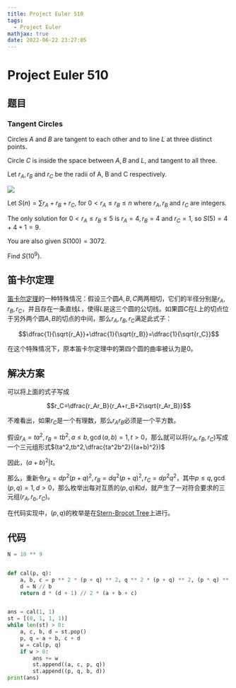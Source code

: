 ```yaml
---
title: Project Euler 510
tags:
  - Project Euler
mathjax: true
date: 2022-06-22 23:27:05
---
```


<escape><!-- more --></escape>

# Project Euler 510

## 题目

### Tangent Circles

Circles $A$ and $B$ are tangent to each other and to line $L$ at three distinct points.

Circle $C$ is inside the space between $A, B$ and $L$, and tangent to all three.

Let $r_A, r_B$ and $r_C$ be the radii of A, B and C respectively.

![](../images/p510_tangent_circles.png)

Let $S(n)=\sum r_A+r_B+r_C$, for $0<r_A\le r_B\le n$ where $r_A, r_B$ and $r_C$ are integers.

The only solution for $0<r_A\le r_B\le5$ is $r_A=4, r_B=4$ and $r_C=1$, so $S(5)=4+4+1=9$.

You are also given $S(100)=3072$.

Find $S(10^9)$.

## 笛卡尔定理

[笛卡尔定理](https://en.wikipedia.org/wiki/Descartes%27_theorem#Special_cases)的一种特殊情况：假设三个圆$A,B,C$两两相切，它们的半径分别是$r_A,r_B,r_C$，并且存在一条直线$L$，使得$L$是这三个圆的公切线。如果圆$C$在$L$上的切点位于另外两个圆$A,B$的切点的中间，那么$r_A,r_B,r_C$满足此式子：

$$\dfrac{1}{\sqrt{r_A}}+\dfrac{1}{\sqrt{r_B}}=\dfrac{1}{\sqrt{r_C}}$$

在这个特殊情况下，原本笛卡尔定理中的第四个圆的曲率被认为是$0$。

## 解决方案

可以将上面的式子写成

$$r_C=\dfrac{r_Ar_B}{r_A+r_B+2\sqrt{r_Ar_B}}$$

不难看出，如果$r_C$是一个有理数，那么$r_Ar_B$必须是一个平方数。

假设$r_A=ta^2,r_B=tb^2,a\le b,\gcd(a,b)=1,t>0$，那么就可以将$(r_A,r_B,r_C)$写成一个三元组形式$(ta^2,tb^2,\dfrac{ta^2b^2}{(a+b)^2})$

因此，$(a+b)^2|t$。

那么，重新令$r_A=dp^2(p+q)^2,r_B=dq^2(p+q)^2,r_C=dp^2q^2$，其中$p\le q,\gcd(p,q)=1,d>0$，那么枚举出每对互质的$(p,q)$和$d$，就产生了一对符合要求的三元组$(r_A,r_b,r_C)$。

在代码实现中，$(p,q)$的枚举是在[Stern-Brocot Tree](https://en.wikipedia.org/wiki/Stern%E2%80%93Brocot_tree)上进行。

## 代码

```py
N = 10 ** 9


def cal(p, q):
    a, b, c = p ** 2 * (p + q) ** 2, q ** 2 * (p + q) ** 2, (p * q) ** 2
    d = N // b
    return d * (d + 1) // 2 * (a + b + c)


ans = cal(1, 1)
st = [(0, 1, 1, 1)]
while len(st) > 0:
    a, c, b, d = st.pop()
    p, q = a + b, c + d
    w = cal(p, q)
    if w > 0:
        ans += w
        st.append((a, c, p, q))
        st.append((p, q, b, d))
print(ans)

```
